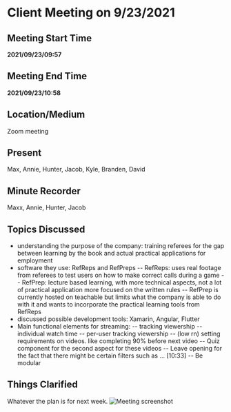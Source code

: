 # Client Meeting on 9/23/2021

## Meeting Start Time

**2021/09/23/09:57**

## Meeting End Time

**2021/09/23/10:58**

## Location/Medium

Zoom meeting

## Present
Max, Annie, Hunter, Jacob, Kyle, Branden, David

## Minute Recorder

Maxx, Annie, Hunter, Jacob

## Topics Discussed
 - understanding the purpose of the company: training referees for the gap between learning by the book and actual practical applications for employment
 - software they use: RefReps and RefPreps
 -- RefReps: uses real footage from referees to test users on how to make correct calls during a game
 -- RefPrep: lecture based learning, with more technical aspects, not a lot of practical application more focused on the written rules
 -- RefPrep is currently hosted on teachable but limits what the company is able to do with it and wants to incorporate the practical learning tools from RefReps
 - discussed possible development tools: Xamarin, Angular, Flutter
 - Main functional elements for streaming:
 -- tracking viewership
 -- individual watch time
 -- per-user tracking viewership
 -- (low rn) setting requirements on videos. like completing 90% before next video
 -- Quiz component for the second aspect for these videos
 -- Leave opening for the fact that there might be certain filters such as ... [10:33]
 -- Be modular

 

## Things Clarified

Whatever the plan is for next week.
![Meeting screenshot](https://user-images.githubusercontent.com/29185972/134579407-cf2e0efd-74dd-4511-9168-16dc43f274bf.png)
